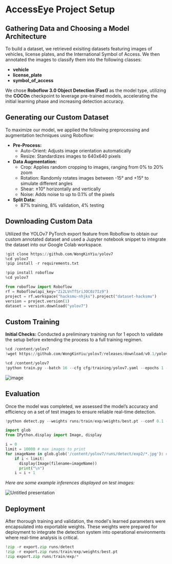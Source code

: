 # AccessEye Project Setup

## Gathering Data and Choosing a Model Architecture
To build a dataset, we retrieved exisiting datasets featuring images of vehicles, license plates, and the International Symbol of Access. We then annotated the images to classify them into the following classes:
- **vehicle**
- **license_plate**
- **symbol_of_access**

We chose **Roboflow 3.0 Object Detection (Fast)** as the model type, utilizing the **COCOn** checkpoint to leverage pre-trained models, accelerating the initial learning phase and increasing detection accuracy.

## Generating our Custom Dataset
To maximize our model, we applied the following preprocessing and augmentation techniques using Roboflow:
- **Pre-Process:**
  - Auto-Orient: Adjusts image orientation automatically
  - Resize: Standardizes images to 640x640 pixels
- **Data Augmentation:**
  - Crop: Applies random cropping to images, ranging from 0% to 20% zoom
  - Rotation: Randomly rotates images between -15° and +15° to simulate different angles
  - Shear: ±10° horizontally and vertically
  - Noise: Adds noise to up to 0.1% of the pixels
- **Split Data:**
  - 87% training, 8% validation, 4% testing

## Downloading Custom Data
Utilized the YOLOv7 PyTorch export feature from Roboflow to obtain our custom annotated dataset and used a Jupyter notebook snippet to integrate the dataset into our Google Colab workspace.
```python
!git clone https://github.com/WongKinYiu/yolov7
%cd yolov7
!pip install -r requirements.txt
```
```python
!pip install roboflow
%cd yolov7

from roboflow import Roboflow
rf = Roboflow(api_key="Zi2LVnTfSriJOC0z7Iz9")
project = rf.workspace("hacksmu-nhjks").project("dataset-hacksmu")
version = project.version(1)
dataset = version.download("yolov7")
```
## Custom Training
**Initial Checks:** Conducted a preliminary training run for 1 epoch to validate the setup before extending the process to a full training regimen.
```python
%cd /content/yolov7
!wget https://github.com/WongKinYiu/yolov7/releases/download/v0.1/yolov7_training.pt
```
```python
%cd /content/yolov7
!python train.py --batch 16 --cfg cfg/training/yolov7.yaml --epochs 1 --data {dataset.location}/data.yaml --weights 'yolov7_training.pt' --device 0
```
![image](https://github.com/user-attachments/assets/334a5fa5-d39d-40d6-92a2-979d0e8c2f54)
## Evaluation
Once the model was completed, we assessed the model’s accuracy and efficiency on a set of test images to ensure reliable real-time detection.
```python
!python detect.py --weights runs/train/exp/weights/best.pt --conf 0.1 --source {dataset.location}/test/images

import glob
from IPython.display import Image, display

i = 0
limit = 10000 # max images to print
for imageName in glob.glob('/content/yolov7/runs/detect/exp2/*.jpg'): #assuming JPG
    if i < limit:
      display(Image(filename=imageName))
      print("\n")
    i = i + 1
```
_Here are some example inferences displayed on test images:_

![Untitled presentation](https://github.com/user-attachments/assets/383a5d0c-1f50-429f-97b0-ca47fb8be5fa)

## Deployment
After thorough training and validation, the model's learned parameters were encapsulated into exportable weights. These weights were prepared for deployment to integrate the detection system into operational environments where real-time analysis is critical.
``` python
!zip -r export.zip runs/detect
!zip -r export.zip runs/train/exp/weights/best.pt
!zip export.zip runs/train/exp/*
```
